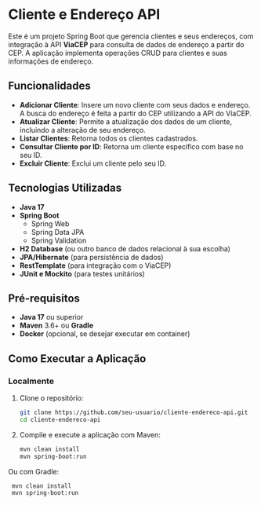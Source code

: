 # Cliente e Endereço API

Este é um projeto Spring Boot que gerencia clientes e seus endereços, com integração à API **ViaCEP** para consulta de dados de endereço a partir do CEP. A aplicação implementa operações CRUD para clientes e suas informações de endereço.

## Funcionalidades

- **Adicionar Cliente**: Insere um novo cliente com seus dados e endereço. A busca do endereço é feita a partir do CEP utilizando a API do ViaCEP.
- **Atualizar Cliente**: Permite a atualização dos dados de um cliente, incluindo a alteração de seu endereço.
- **Listar Clientes**: Retorna todos os clientes cadastrados.
- **Consultar Cliente por ID**: Retorna um cliente específico com base no seu ID.
- **Excluir Cliente**: Exclui um cliente pelo seu ID.

## Tecnologias Utilizadas

- **Java 17**
- **Spring Boot**
  - Spring Web
  - Spring Data JPA
  - Spring Validation
- **H2 Database** (ou outro banco de dados relacional à sua escolha)
- **JPA/Hibernate** (para persistência de dados)
- **RestTemplate** (para integração com o ViaCEP)
- **JUnit e Mockito** (para testes unitários)

## Pré-requisitos

- **Java 17** ou superior
- **Maven** 3.6+ ou **Gradle**
- **Docker** (opcional, se desejar executar em container)

## Como Executar a Aplicação

### Localmente

1. Clone o repositório:
   ```bash
   git clone https://github.com/seu-usuario/cliente-endereco-api.git
   cd cliente-endereco-api

2. Compile e execute a aplicação com Maven:   
   ```bash
   mvn clean install
   mvn spring-boot:run

Ou com Gradle:
  ```bash
   mvn clean install
   mvn spring-boot:run
